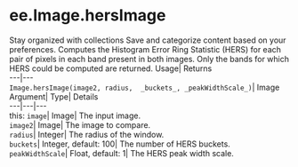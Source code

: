  
#  ee.Image.hersImage 
Stay organized with collections  Save and categorize content based on your preferences. 
Computes the Histogram Error Ring Statistic (HERS) for each pair of pixels in each band present in both images. Only the bands for which HERS could be computed are returned. Usage| Returns  
---|---  
`Image.hersImage(image2, radius,  _buckets_, _peakWidthScale_)`| Image  
Argument| Type| Details  
---|---|---  
this: `image`| Image| The input image.  
`image2`| Image| The image to compare.  
`radius`| Integer| The radius of the window.  
`buckets`| Integer, default: 100| The number of HERS buckets.  
`peakWidthScale`| Float, default: 1| The HERS peak width scale.  
